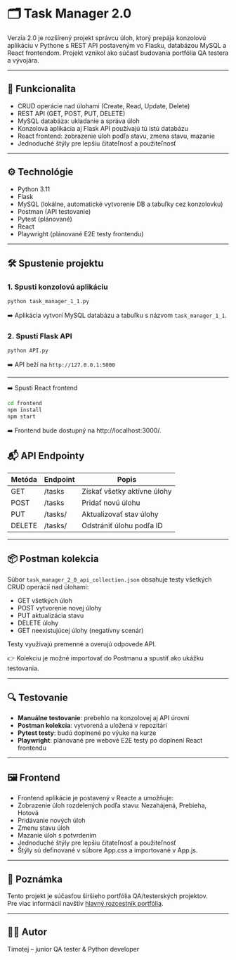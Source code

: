 # 🗂 Task Manager 2.0

Verzia 2.0 je rozšírený projekt správcu úloh, ktorý prepája konzolovú aplikáciu v Pythone s REST API postaveným vo Flasku, databázou MySQL a React frontendom. Projekt vznikol ako súčasť budovania portfólia QA testera a vývojára.

---

## 🚀 Funkcionalita

- CRUD operácie nad úlohami (Create, Read, Update, Delete)
- REST API (GET, POST, PUT, DELETE)
- MySQL databáza: ukladanie a správa úloh
- Konzolová aplikácia aj Flask API používajú tú istú databázu
- React frontend: zobrazenie úloh podľa stavu, zmena stavu, mazanie
- Jednoduché štýly pre lepšiu čitateľnosť a použiteľnosť

---

## ⚙️ Technológie

- Python 3.11
- Flask
- MySQL (lokálne, automatické vytvorenie DB a tabuľky cez konzolovku)
- Postman (API testovanie)
- Pytest (plánované)
- React
- Playwright (plánované E2E testy frontendu)

---

## 🛠️ Spustenie projektu

### 1. Spusti konzolovú aplikáciu

```bash
python task_manager_1_1.py
```

➡️ Aplikácia vytvorí MySQL databázu a tabuľku s názvom `task_manager_1_1`.

### 2. Spusti Flask API

```bash
python API.py
```

➡️ API beží na `http://127.0.0.1:5000`

---

➡️ Spusti React frontend

```bash
cd frontend
npm install
npm start
```

➡️ Frontend bude dostupný na http://localhost:3000/.

## 📬 API Endpointy

| Metóda | Endpoint       | Popis                         |
|--------|----------------|-------------------------------|
| GET    | /tasks         | Získať všetky aktívne úlohy   |
| POST   | /tasks         | Pridať novú úlohu              |
| PUT    | /tasks/<id>    | Aktualizovať stav úlohy        |
| DELETE | /tasks/<id>    | Odstrániť úlohu podľa ID       |

---

## 📦 Postman kolekcia

Súbor `task_manager_2_0_api_collection.json` obsahuje testy všetkých CRUD operácií nad úlohami:
- GET všetkých úloh
- POST vytvorenie novej úlohy
- PUT aktualizácia stavu
- DELETE úlohy
- GET neexistujúcej úlohy (negatívny scenár)

Testy využívajú premenné a overujú odpovede API.

👉 Kolekciu je možné importovať do Postmanu a spustiť ako ukážku testovania.

---

## 🔍 Testovanie

- **Manuálne testovanie**: prebehlo na konzolovej aj API úrovni
- **Postman kolekcia**: vytvorená a uložená v repozitári
- **Pytest testy**: budú doplnené po výuke na kurze
- **Playwright**: plánované pre webové E2E testy po doplnení React frontendu

---

## 🖼️ Frontend
- Frontend aplikácie je postavený v Reacte a umožňuje:
- Zobrazenie úloh rozdelených podľa stavu: Nezahájená, Prebieha, Hotová
- Pridávanie nových úloh
- Zmenu stavu úloh
- Mazanie úloh s potvrdením
- Jednoduché štýly pre lepšiu čitateľnosť a použiteľnosť
- Štýly sú definované v súbore App.css a importované v App.js.

---

## 📌 Poznámka

Tento projekt je súčasťou širšieho portfólia QA/testerských projektov.  
Pre viac informácií navštív [hlavný rozcestník portfólia](https://github.com/Timotej365/TESTER-PORTFOLIO-ROZCESTNIK).

---

## 👨‍💻 Autor

Timotej – junior QA tester & Python developer
